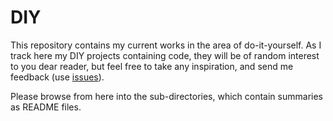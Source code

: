 # DIY

This repository contains my current works in the area of do-it-yourself. As I track here my DIY projects containing code, they will be of random interest to you dear reader, but feel free to take any inspiration, and send me feedback (use [issues](https://github.com/pbauermeister/DIY/issues)).

Please browse from here into the sub-directories, which contain summaries as README files.
